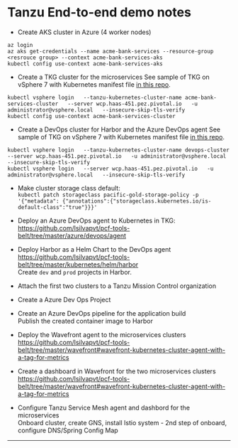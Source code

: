 # Tanzu End-to-end demo notes

- Create AKS cluster in Azure (4 worker nodes)
```
az login
az aks get-credentials --name acme-bank-services --resource-group <resrouce group> --context acme-bank-services-aks
kubectl config use-context acme-bank-services-aks
```

- Create a TKG cluster for the microservices
  See sample of TKG on vSphere 7 with Kubernetes manifest file [in this repo](./TKG-Cluster-acme-bank-services.yml).  
```
kubectl vsphere login   --tanzu-kubernetes-cluster-name acme-bank-services-cluster   --server wcp.haas-451.pez.pivotal.io   -u administrator@vsphere.local   --insecure-skip-tls-verify
kubectl config use-context acme-bank-services-cluster
```

- Create a DevOps cluster for Harbor and the Azure DevOps agent 
  See sample of TKG on vSphere 7 with Kubernetes manifest file [in this repo](./TKG-Cluster-devops.yml).  
```
kubectl vsphere login   --tanzu-kubernetes-cluster-name devops-cluster   --server wcp.haas-451.pez.pivotal.io   -u administrator@vsphere.local   --insecure-skip-tls-verify
kubectl vsphere login   --server wcp.haas-451.pez.pivotal.io   -u administrator@vsphere.local   --insecure-skip-tls-verify
```  

- Make cluster storage class default:  
  `kubectl patch storageclass pacific-gold-storage-policy -p '{"metadata": {"annotations":{"storageclass.kubernetes.io/is-default-class":"true"}}}'`  

- Deploy an Azure DevOps agent to Kubernetes in TKG: https://github.com/lsilvapvt/pcf-tools-belt/tree/master/azure/devops/agent 

- Deploy Harbor as a Helm Chart to the DevOps agent   
  https://github.com/lsilvapvt/pcf-tools-belt/tree/master/kubernetes/helm/harbor  
  Create `dev` and `prod` projects in Harbor. 

- Attach the first two clusters to a Tanzu Mission Control organization  

- Create a Azure Dev Ops Project

- Create an Azure DevOps pipeline for the application build  
  Publish the created container image to Harbor  

- Deploy the Wavefront agent to the microservices clusters   
  https://github.com/lsilvapvt/pcf-tools-belt/tree/master/wavefront#wavefront-kubernetes-cluster-agent-with-a-tag-for-metrics   

- Create a dashboard in Wavefront for the two microservices clusters   
  https://github.com/lsilvapvt/pcf-tools-belt/tree/master/wavefront#wavefront-kubernetes-cluster-agent-with-a-tag-for-metrics  

- Configure Tanzu Service Mesh agent and dashbord for the microservices   
  Onboard cluster, create GNS, install Istio system  - 2nd step of onboard, configure DNS/Spring Config Map

---




